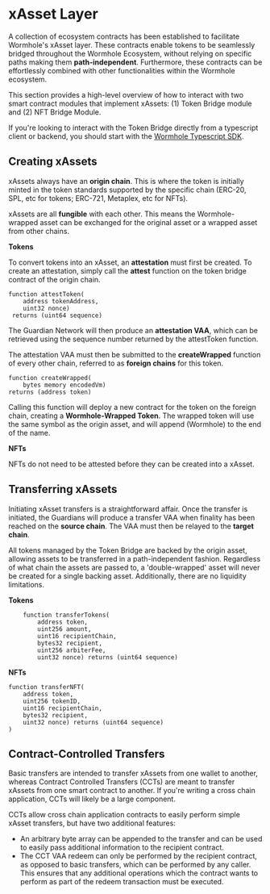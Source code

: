 # xAsset Layer

A collection of ecosystem contracts has been established to facilitate Wormhole's xAsset layer. These contracts enable tokens to be seamlessly bridged throughout the Wormhole Ecosystem, without relying on specific paths making them **path-independent**. Furthermore, these contracts can be effortlessly combined with other functionalities within the Wormhole ecosystem.

This section provides a high-level overview of how to interact with two smart contract modules that implement xAssets: (1) Token Bridge module and (2) NFT Bridge Module.

If you're looking to interact with the Token Bridge directly from a typescript client or backend, you should start with the [Wormhole Typescript SDK](https://www.npmjs.com/package/@certusone/wormhole-sdk).

## Creating xAssets

xAssets always have an **origin chain**. This is where the token is initially minted in the token standards supported by the specific chain (ERC-20, SPL, etc for tokens; ERC-721, Metaplex, etc for NFTs).

xAssets are all **fungible** with each other. This means the Wormhole-wrapped asset can be exchanged for the original asset or a wrapped asset from other chains.

**Tokens**

To convert tokens into an xAsset, an **attestation** must first be created. To create an attestation, simply call the **attest** function on the token bridge contract of the origin chain.

    function attestToken(
        address tokenAddress,
        uint32 nonce)
     returns (uint64 sequence)

The Guardian Network will then produce an **attestation VAA**, which can be retrieved using the sequence number returned by the attestToken function.

The attestation VAA must then be submitted to the **createWrapped** function of every other chain, referred to as **foreign chains** for this token.

    function createWrapped(
        bytes memory encodedVm)
    returns (address token)

Calling this function will deploy a new contract for the token on the foreign chain, creating a **Wormhole-Wrapped Token**. The wrapped token will use the same symbol as the origin asset, and will append (Wormhole) to the end of the name.

**NFTs**

NFTs do not need to be attested before they can be created into a xAsset.

## Transferring xAssets

Initiating xAsset transfers is a straightforward affair. Once the transfer is initiated, the Guardians will produce a transfer VAA when finality has been reached on the **source chain**. The VAA must then be relayed to the **target chain**.

All tokens managed by the Token Bridge are backed by the origin asset, allowing assets to be transferred in a path-independent fashion. Regardless of what chain the assets are passed to, a 'double-wrapped' asset will never be created for a single backing asset. Additionally, there are no liquidity limitations.

**Tokens**

```
    function transferTokens(
        address token,
        uint256 amount,
        uint16 recipientChain,
        bytes32 recipient,
        uint256 arbiterFee,
        uint32 nonce) returns (uint64 sequence)
```

**NFTs**

```
function transferNFT(
    address token,
    uint256 tokenID,
    uint16 recipientChain,
    bytes32 recipient,
    uint32 nonce) returns (uint64 sequence)
)
```

## Contract-Controlled Transfers

Basic transfers are intended to transfer xAssets from one wallet to another, whereas Contract Controlled Transfers (CCTs) are meant to transfer xAssets from one smart contract to another. If you're writing a cross chain application, CCTs will likely be a large component.

CCTs allow cross chain application contracts to easily perform simple xAsset transfers, but have two additional features:

- An arbitrary byte array can be appended to the transfer and can be used to easily pass additional information to the recipient contract.
- The CCT VAA redeem can only be performed by the recipient contract, as opposed to basic transfers, which can be performed by any caller. This ensures that any additional operations which the contract wants to perform as part of the redeem transaction must be executed.

